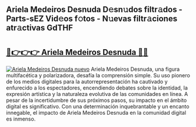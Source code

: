 ## Ariela Medeiros Desnuda D𝚎sn𝚞dos filtr𝚊dos - Parts-sEZ Vid𝚎os f𝚘tos - N𝚞evas filtr𝚊ciones atr𝚊ctivas GdTHF

# <h2><a href="http://mb4f91x.tromn.icu/?c=Ariela+Medeiros+Desnuda">🔗👉👉👉 Ariela Medeiros Desnuda 🔗🔗</a></h2>

[![Ariela Medeiros Desnuda nuevo](https://i.imgur.com/pEAQMta.gif)](http://mb4f91x.tromn.icu/?c=Ariela+Medeiros+Desnuda)
Ariela Medeiros Desnuda, una figura multifacética y polarizadora, desafía la comprensión simple. Su uso pionero de los medios digitales para la autorrepresentación ha cautivado y enfurecido a los espectadores, encendiendo debates sobre la identidad, la expresión artística y la naturaleza evolutiva de las comunidades en línea. A pesar de la incertidumbre de sus próximos pasos, su impacto en el ámbito digital es significativo. Con una determinación inquebrantable y un encanto innegable, el impacto de Ariela Medeiros Desnuda en la comunidad digital es inmenso.

